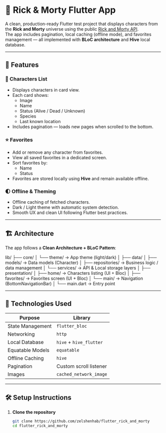 # 🧪 Rick & Morty Flutter App

A clean, production-ready Flutter test project that displays characters from the **Rick and Morty** universe using the public [Rick and Morty API](https://rickandmortyapi.com/documentation).  
The app includes pagination, local caching (offline mode), and favorites management — all implemented with **BLoC architecture** and **Hive** local database.

---

## 🚀 Features

### 🧍 Characters List
- Displays characters in card view.
- Each card shows:
  - Image  
  - Name  
  - Status (Alive / Dead / Unknown)  
  - Species  
  - Last known location  
- Includes pagination — loads new pages when scrolled to the bottom.

### ⭐ Favorites
- Add or remove any character from favorites.
- View all saved favorites in a dedicated screen.
- Sort favorites by:
  - Name
  - Status
- Favorites are stored locally using **Hive** and remain available offline.

### 🌓 Offline & Theming
- Offline caching of fetched characters.
- Dark / Light theme with automatic system detection.
- Smooth UX and clean UI following Flutter best practices.

---

## 🏗️ Architecture

The app follows a **Clean Architecture + BLoC Pattern**:


lib/
├── core/
│ └── theme/ → App theme (light/dark)
│
├── data/
│ ├── models/ → Data models (Character)
│ ├── repositories/ → Business logic / data management
│ └── services/ → API & Local storage layers
│
├── presentation/
│ ├── home/ → Characters listing (UI + Bloc)
│ ├── favorites/ → Favorites screen (UI + Bloc)
│ └── main/ → Navigation (BottomNavigationBar)
│
└── main.dart → Entry point


---

## 🧩 Technologies Used

| Purpose | Library |
|----------|----------|
| State Management | `flutter_bloc` |
| Networking | `http` |
| Local Database | `hive` + `hive_flutter` |
| Equatable Models | `equatable` |
| Offline Caching | `hive` |
| Pagination | Custom scroll listener |
| Images | `cached_network_image` |

---

## 🛠️ Setup Instructions

1. **Clone the repository**
   ```bash
   git clone https://github.com/zelshenhab/flutter_rick_and_morty
   cd flutter_rick_and_morty
